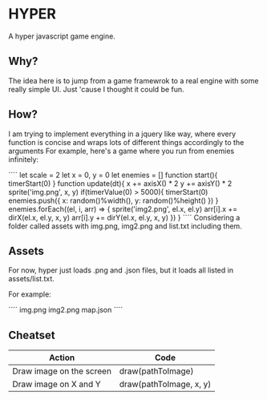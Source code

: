# HYPER
A hyper javascript game engine.

## Why?
The idea here is to jump from a game framewrok to a real engine with some really simple UI. Just 'cause I thought it could be fun.

## How?
I am trying to implement everything in a jquery like way, where every function is concise and wraps lots of different things accordingly to the arguments
For example, here's a game where you run from enemies infinitely:

  ´´´´
  let scale = 2
  let x = 0, y = 0
  let enemies = []
  function start(){
    timerStart(0)
  }
  function update(dt){
    x += axisX() * 2
    y += axisY() * 2
    sprite('img.png', x, y)
    if(timerValue(0) > 5000){
      timerStart(0)
      enemies.push({
        x: random()%width(), y: random()%height()
      })
    }
    enemies.forEach((el, i, arr) => {
      sprite('img2.png', el.x, el.y)
      arr[i].x += dirX(el.x, el.y, x, y)
      arr[i].y += dirY(el.x, el.y, x, y)
    })
  }
  ´´´´
  Considering a folder called assets with img.png, img2.png and list.txt including them.
  
## Assets
For now, hyper just loads .png and .json files, but it loads all listed in assets/list.txt.

For example:
  
  ´´´´
  img.png
  img2.png
  map.json
  ´´´´

## Cheatset

Action | Code
-|-
Draw image on the screen|draw(pathToImage)
Draw image on X and Y|draw(pathToImage, x, y)

